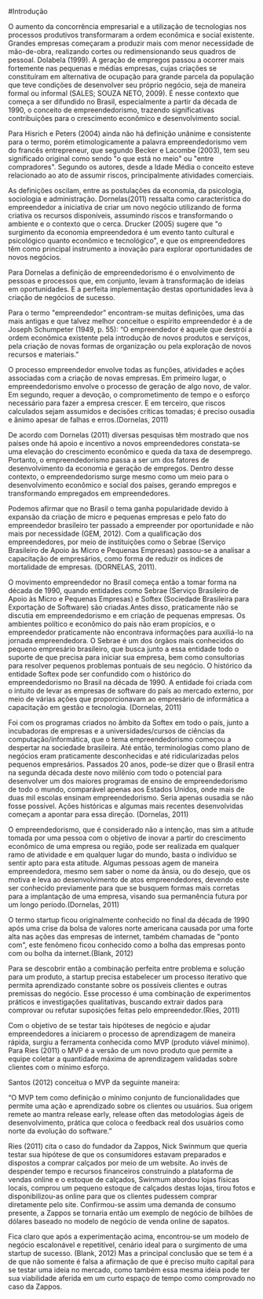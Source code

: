 #Introdução

O aumento da concorrência empresarial e a utilização de tecnologias nos processos produtivos transformaram a ordem econômica e social existente. Grandes empresas começaram a produzir mais com menor necessidade de mão-de-obra, realizando cortes ou redimensionando seus quadros de pessoal. Dolabela (1999). A geração de empregos passou a ocorrer mais fortemente nas pequenas e médias empresas, cujas criações se constituíram em alternativa de ocupação para grande parcela da população que teve condições de desenvolver seu próprio negócio, seja de maneira formal ou informal (SALES; SOUZA NETO, 2009). É nesse contexto que começa a ser difundido no Brasil, especialmente a partir da década de 1990, o conceito de empreendedorismo, trazendo significativas contribuições para o crescimento econômico e desenvolvimento social.Para Hisrich e Peters (2004) ainda não há definição unânime e consistente para o termo, porém etimologicamente a palavra empreendedorismo vem do francês entrepreneur, que segundo Becker e Lacombe (2003), tem seu significado original como sendo "o que está no meio" ou "entre compradores". Segundo os autores, desde a Idade Média o conceito esteve relacionado ao ato de assumir riscos, principalmente atividades comerciais. As definições oscilam, entre as postulações da economia, da psicologia, sociologia e administração. Dornelas(2011) ressalta como característica do empreendedor a iniciativa de criar um novo negócio utilizando de forma criativa os recursos disponíveis, assumindo riscos e transformando o ambiente e o contexto que o cerca. Drucker (2005) sugere que "o surgimento da economia empreendedora é um evento tanto cultural e psicológico quanto econômico e tecnológico", e que os empreendedores têm como principal instrumento a inovação para explorar oportunidades de novos negócios.Para Dornelas a definição de empreendedorismo é o envolvimento de pessoas e processos que, em conjunto, levam à transformação de ideias em oportunidades. E a perfeita implementação destas oportunidades leva à criação de negócios de sucesso.Para o termo "empreendedor” encontram-se muitas definições, uma das mais antigas e que talvez melhor conceitue o espírito empreendedor é a de Joseph Schumpeter (1949, p. 55): “O empreendedor é aquele que destrói a ordem econômica existente pela introdução de novos produtos e serviços, pela criação de novas formas de organização ou pela exploração de novos recursos e materiais.”O processo empreendedor envolve todas as funções, atividades e ações associadas com a criação de novas empresas. Em primeiro lugar, o empreendedorismo envolve o processo de geração de algo novo, de valor. Em segundo, requer a devoção, o comprometimento de tempo e o esforço necessário para fazer a empresa crescer. E em terceiro, que riscos calculados sejam assumidos e decisões críticas tomadas; é preciso ousadia e ânimo apesar de falhas e erros.(Dornelas, 2011)De acordo com Dornelas (2011) diversas pesquisas têm mostrado que nos países onde há apoio e incentivo a novos empreendedores constata-se uma elevação do crescimento econômico e queda da taxa de desemprego. Portanto, o empreendedorismo passa a ser um dos fatores de desenvolvimento da economia e geração de empregos. Dentro desse contexto, o empreendedorismo surge mesmo como um meio para o desenvolvimento econômico e social dos países, gerando empregos e transformando empregados em empreendedores.Podemos afirmar que no Brasil o tema ganha popularidade devido à expansão da criação de micro e pequenas empresas e pelo fato do empreendedor brasileiro ter passado a empreender por oportunidade e não mais por necessidade (GEM, 2012). Com a qualificação dos empreendedores, por meio de instituições como o Sebrae (Serviço Brasileiro de Apoio às Micro e Pequenas Empresas) passou-se a analisar a capacitação de empresários, como forma de reduzir os índices de mortalidade de empresas. (DORNELAS, 2011).O movimento empreendedor no Brasil começa então a tomar forma na década de 1990, quando entidades como Sebrae (Serviço Brasileiro de Apoio às Micro e Pequenas Empresas) e Softex (Sociedade Brasileira para Exportação de Software) são criadas.Antes disso, praticamente não se discutia em empreendedorismo e em criação de pequenas empresas. Os ambientes político e econômico do país não eram propícios, e o empreendedor praticamente não encontrava informações para auxiliá-lo na jornada empreendedora. O Sebrae é um dos órgãos mais conhecidos do pequeno empresário brasileiro, que busca junto a essa entidade todo o suporte de que precisa para iniciar sua empresa, bem como consultorias para resolver pequenos problemas pontuais de seu negócio. O histórico da entidade Softex pode ser confundido com o histórico do empreendedorismo no Brasil na década de 1990. A entidade foi criada com o intuito de levar as empresas de software do país ao mercado externo, por meio de várias ações que proporcionavam ao empresário de informática a capacitação em gestão e tecnologia. (Dornelas, 2011)Foi com os programas criados no âmbito da Softex em todo o país, junto a incubadoras de empresas e a universidades/cursos de ciências da computação/informática, que o tema empreendedorismo começou a despertar na sociedade brasileira. Até então, terminologias como plano de negócios eram praticamente desconhecidas e até ridicularizadas pelos pequenos empresários. Passados 20 anos, pode-se dizer que o Brasil entra na segunda década deste novo milênio com todo o potencial para desenvolver um dos maiores programas de ensino de empreendedorismo de todo o mundo, comparável apenas aos Estados Unidos, onde mais de duas mil escolas ensinam empreendedorismo. Seria apenas ousadia se não fosse possível. Ações históricas e algumas mais recentes desenvolvidas começam a apontar para essa direção. (Dornelas, 2011)O empreendedorismo, que é considerado não a intenção, mas sim a atitude tomada por uma pessoa com o objetivo de inovar a partir do crescimento econômico de uma empresa ou região, pode ser realizada em qualquer ramo de atividade e em qualquer lugar do mundo, basta o indivíduo se sentir apto para esta atitude. Algumas pessoas agem de maneira empreendedora, mesmo sem saber o nome da ânsia, ou do desejo, que os motiva e leva ao desenvolvimento de atos empreendedores, devendo este ser conhecido previamente para que se busquem formas mais corretas para a implantação de uma empresa, visando sua permanência futura por um longo período.(Dornelas, 2011)O termo startup ficou originalmente conhecido no final da década de 1990 após uma crise da bolsa de valores norte americana causada por uma forte alta nas ações das empresas de internet, também chamadas de "ponto com", este fenômeno ficou conhecido como a bolha das empresas ponto com ou bolha da internet.(Blank, 2012) Para se descobrir então a combinação perfeita entre problema e solução para um produto, a startup precisa estabelecer um processo iterativo que permita aprendizado constante sobre os possíveis clientes e outras premissas do negócio. Esse processo é uma combinação de experimentos práticos e investigações qualitativas, buscando extrair dados para comprovar ou refutar suposições feitas pelo empreendedor.(Ries, 2011)Com o objetivo de se testar tais hipóteses de negócio e ajudar empreendedores a iniciarem o processo de aprendizagem de maneira rápida, surgiu a ferramenta conhecida como MVP (produto viável mínimo). Para Ries (2011) o MVP é a versão de um novo produto que permite a equipe coletar a quantidade máxima de aprendizagem validadas sobre clientes com o mínimo esforço.Santos (2012) conceitua o MVP da seguinte maneira:“O MVP tem como definição o mínimo conjunto de funcionalidades que permite uma ação e aprendizado sobre os clientes ou usuários. Sua origem remete ao mantra release early, release often das metodologias ágeis de desenvolvimento, prática que coloca o feedback real dos usuários como norte da evolução do software.”Ries (2011) cita o caso do fundador da Zappos, Nick Swinmum que queria testar sua hipótese de que os consumidores estavam preparados e dispostos a comprar calçados por meio de um website. Ao invés de despender tempo e recursos financeiros construindo a plataforma de vendas online e o estoque de calçados, Swinmum abordou lojas físicas locais, comprou um pequeno estoque de calçados destas lojas, tirou fotos e disponibilizou-as online para que os clientes pudessem comprar diretamente pelo site. Confirmou-se assim uma demanda de consumo presente, a Zappos se tornaria então um exemplo de negócio de bilhões de dólares baseado no modelo de negócio de venda online de sapatos.Fica claro que após a experimentação acima, encontrou-se um modelo de negócio escalonável e repetitível, cenário ideal para o surgimento de uma startup de sucesso. (Blank, 2012) Mas a principal conclusão que se tem é a de que não somente é falsa a afirmação de que é preciso muito capital para se testar uma ideia no mercado, como também essa mesma ideia pode ter sua viabilidade aferida em um curto espaço de tempo como comprovado no caso da Zappos.